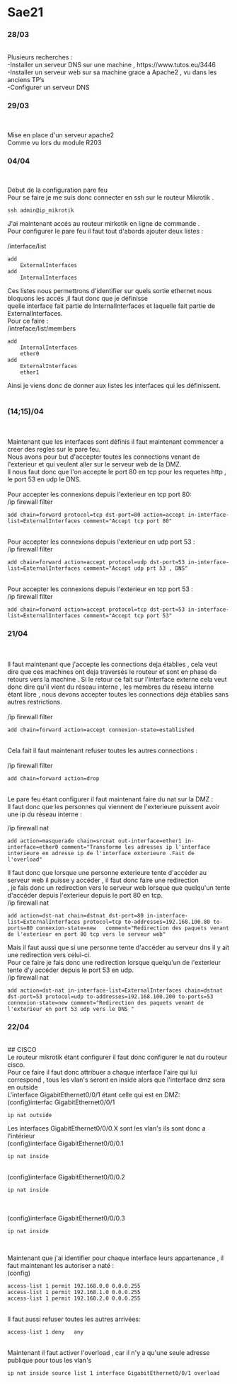 # Sae21
<h3>28/03</h3></br>
Plusieurs recherches :</br>
	-Installer un serveur DNS sur une machine , https://www.tutos.eu/3446</br>
	-Installer un serveur web sur sa machine grace a Apache2 , vu dans les anciens TP’s</br>
	-Configurer un serveur DNS </br>


<h3>29/03</h3></br>

Mise en place d'un serveur apache2</br>
Comme vu lors du module R203</br>

<h3>04/04</h3></br>

Debut de la configuration pare feu</br>
Pour se faire je me suis donc connecter en ssh sur le routeur Mikrotik .</br>

	ssh admin@ip_mikrotik
	
J'ai maintenant accés au routeur mirkotik en ligne de commande .</br>
Pour configurer le pare feu il faut tout d'abords ajouter deux listes :</br>
</br>
/interface/list</br>

	add
		ExternalInterfaces
	add
		InternalInterfaces
		
Ces listes nous permettrons d'identifier sur quels sortie ethernet nous bloquons les accés ,il faut donc que je définisse </br>
quelle interface fait partie de InternalInterfaces et laquelle fait partie de ExternalInterfaces.</br>
Pour ce faire :</br>
/intreface/list/members</br>

	add
		InternalInterfaces
		ether0
	add
		ExternalInterfaces
		ether1
		
Ainsi je viens donc de donner aux listes les interfaces qui les définissent.</br>
</br>
<h3>(14;15)/04</h3></br>
</br>
Maintenant que les interfaces sont définis il faut maintenant commencer a creer des regles sur le pare feu.</br>
Nous avons pour but d'accepter toutes les connections venant de l'exterieur et qui veulent aller sur le serveur web de la DMZ.</br>
Il nous faut donc que l'on accepte le port 80 en tcp pour les requetes http , le port 53 en udp le DNS.</br>
</br>
Pour accepter les connexions depuis l'exterieur en  tcp port 80:</br>
/ip firewall filter </br>

	add chain=forward protocol=tcp dst-port=80 action=accept in-interface-list=ExternalInterfaces comment="Accept tcp port 80" 
	
</br>
Pour accepter les connexions depuis l'exterieur en udp port 53 :</br>
/ip firewall filter </br>

	add chain=forward action=accept protocol=udp dst-port=53 in-interface-list=ExternalInterfaces comment="Accept udp prt 53 , DNS"
	
</br>
Pour accepter les connexions depuis l'exterieur en tcp port 53 :</br>
/ip firewall filter</br>

	add chain=forward action=accept protocol=tcp dst-port=53 in-interface-list=ExternalInterfaces comment="Accept tcp port 53"


<h3>21/04</h3></br>
</br>
Il faut maintenant que j'accepte les connections deja établies , cela veut dire que ces machines ont deja traversés le routeur et sont en phase de retours vers la machine .
Si le retour ce fait sur l'interface externe cela veut donc dire qu'il vient du réseau interne , les membres du réseau interne étant libre , nous devons accepter toutes les connections déja établies sans autres restrictions.</br>
</br>
/ip firewall filter</br>

	add chain=forward action=accept connexion-state=established
	
</br>
Cela fait il faut maintenant refuser toutes les autres connections :</br>
</br>
/ip firewall filter</br>

	add chain=forward action=drop
</br>
Le pare feu étant configurer il faut maintenant faire du nat sur la DMZ :</br>
Il faut donc que les personnes qui viennent de l'exterieure puissent avoir une ip du réseau interne :

/ip firewall nat</br>

	add action=masquerade chain=srcnat out-interface=ether1 in-interface=ether0 comment="Transforme les adresses ip l'interface interieure en adresse ip de l'interface exterieure .Fait de l'overload"


Il faut donc que lorsque une personne exterieure tente d'accéder au serveur web il puisse y accéder , il faut donc faire une redirection</br>
 , je fais donc un redirection vers le serveur web lorsque que quelqu'un tente d'accéder depuis l'exterieur depuis le port 80 en tcp.</br>
/ip firewall nat</br>

	add action=dst-nat chain=dstnat dst-port=80 in-interface-list=ExternalInterfaces protocol=tcp to-addresses=192.168.100.80 to-ports=80 connexion-state=new 	comment="Redirection des paquets venant de l'exterieur en port 80 tcp vers le serveur web" 
	
Mais il faut aussi que si une personne tente d'accéder au serveur dns il y ait une redirection vers celui-ci.</br>
Pour ce faire je fais donc une redirection lorsque quelqu'un de l'exterieur tente d'y accéder depuis le port 53 en udp.</br>
/ip firewall nat</br>

	add action=dst-nat in-interface-list=ExternalInterfaces chain=dstnat dst-port=53 protocol=udp to-addresses=192.168.100.200 to-ports=53 connexion-state=new comment="Redirection des paquets venant de l'exterieur en port 53 udp vers le DNS "

<h3>22/04</h3></br>
## CISCO
</br>
Le routeur mikrotik étant configurer il faut donc configurer le nat du routeur cisco.</br>
Pour ce faire il faut donc attribuer a chaque interface l'aire qui lui correspond , tous les vlan's seront en inside alors que l'interface dmz sera en outside</br>
L'interface GigabitEthernet0/0/1 étant celle qui est en DMZ:</br>
(config)interfac GigabitEthernet0/0/1</br>

 	ip nat outside                 

Les interfaces GigabitEthernet0/0/0.X sont les vlan's ils sont donc a l'intérieur</br>
(config)interface GigabitEthernet0/0/0.1</br>

 	ip nat inside  
</br>
(config)interface GigabitEthernet0/0/0.2</br>
 
 	ip nat inside
</br></br>
(config)interface GigabitEthernet0/0/0.3</br>

	ip nat inside 
 </br>    
	
Maintenant que j'ai identifier pour chaque interface leurs appartenance , il faut maintenant les autoriser a naté :</br>
(config)</br>

	access-list 1 permit 192.168.0.0 0.0.0.255              
	access-list 1 permit 192.168.1.0 0.0.0.255              
	access-list 1 permit 192.168.2.0 0.0.0.255              
   
</br>
Il faut aussi refuser toutes les autres arrivées:</br>

	access-list 1 deny   any                         
</br>
Maintenant il faut activer l'overload , car il n'y a qu'une seule adresse publique pour tous les vlan's </br>

	ip nat inside source list 1 interface GigabitEthernet0/0/1 overload   
